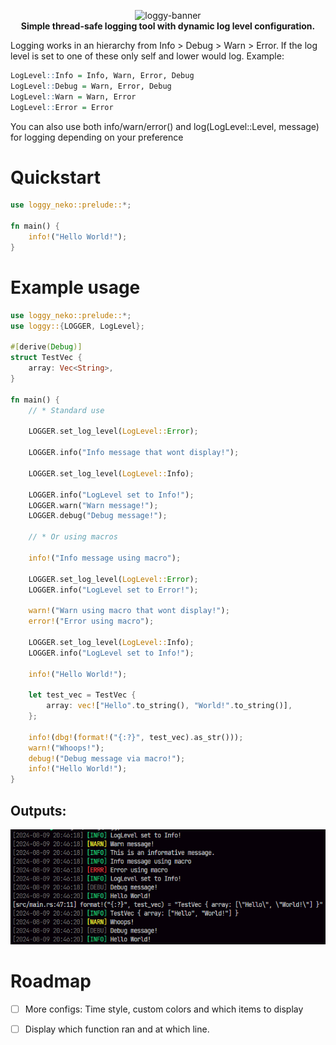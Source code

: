 <p align="center">
  <img src="preview/loggy-banner.png" alt="loggy-banner"><br>
  <b>Simple thread-safe logging tool with dynamic log level configuration.</b>
</p>

Logging works in an hierarchy from Info > Debug > Warn > Error. If the log level is set to one of these only self and lower would log. Example:

```r
LogLevel::Info = Info, Warn, Error, Debug
LogLevel::Debug = Warn, Error, Debug
LogLevel::Warn = Warn, Error
LogLevel::Error = Error
```

You can also use both info/warn/error() and log(LogLevel::Level, message) for logging depending on your preference

# Quickstart

```rs
use loggy_neko::prelude::*;

fn main() {
    info!("Hello World!");
}
```

# Example usage

```rs
use loggy_neko::prelude::*;
use loggy::{LOGGER, LogLevel};

#[derive(Debug)]
struct TestVec {
    array: Vec<String>,
}

fn main() {
    // * Standard use

    LOGGER.set_log_level(LogLevel::Error);

    LOGGER.info("Info message that wont display!");

    LOGGER.set_log_level(LogLevel::Info);

    LOGGER.info("LogLevel set to Info!");
    LOGGER.warn("Warn message!");
    LOGGER.debug("Debug message!");

    // * Or using macros

    info!("Info message using macro");

    LOGGER.set_log_level(LogLevel::Error);
    LOGGER.info("LogLevel set to Error!");

    warn!("Warn using macro that wont display!");
    error!("Error using macro");

    LOGGER.set_log_level(LogLevel::Info);
    LOGGER.info("LogLevel set to Info!");

    info!("Hello World!");

    let test_vec = TestVec {
        array: vec!["Hello".to_string(), "World!".to_string()],
    };

    info!(dbg!(format!("{:?}", test_vec).as_str()));
    warn!("Whoops!");
    debug!("Debug message via macro!");
    info!("Hello World!");
}


```

## Outputs:

<img src="preview/log-preview.png" alt="log preview screenshot"/>

# Roadmap

- [ ] More configs: Time style, custom colors and which items to display

- [ ] Display which function ran and at which line.
